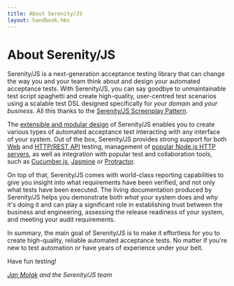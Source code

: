 ```yaml
---
title: About Serenity/JS
layout: handbook.hbs
---
```

# About Serenity/JS

Serenity/JS is a next-generation acceptance testing library that can change the way you and your team think about and design your automated acceptance tests. With Serenity/JS, you can say goodbye to unmaintainable test script spaghetti and create high-quality, user-centred test scenarios using a scalable test DSL designed specifically for *your domain* and *your business*. All this thanks to the [Serenity/JS Screenplay Pattern](/handbook/screenplay-pattern.html).

The [extensible and modular design](/modules/) of Serenity/JS enables you to create various types of automated acceptance test interacting with any interface of your system. Out of the box, Serenity/JS provides strong support for both [Web](/modules/protractor) and [HTTP/REST API](/modules/rest) testing, management of [popular Node.js HTTP servers](/modules/local-server/), as well as integration with popular test and collaboration tools, such as [Cucumber.js](/modules/cucumber), [Jasmine](/modules/protractor) or [Protractor](/modules/protractor).

On top of that, Serenity/JS comes with world-class reporting capabilities to give you insight into what requirements have been verified, and not only what tests have been executed. The living documentation produced by Serenity/JS helps you demonstrate both _what_ your system does and _why_ it's doing it and can play a significant role in establishing trust between the business and engineering, assessing the release readiness of your system, and meeting your audit requirements.

In summary, the main goal of Serenity/JS is to make it effortless for you to create high-quality, reliable automated acceptance tests. No matter if you're new to test automation or have years of experience under your belt.

Have fun testing!

_[Jan Molak](https://janmolak.com) and the Serenity/JS team_
